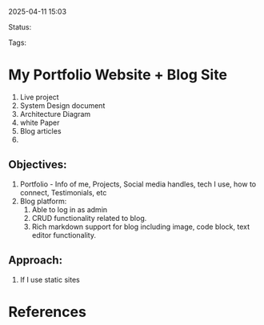 2025-04-11 15:03

Status:

Tags:


# My Portfolio Website + Blog Site

1. Live project
2. System Design document
3. Architecture Diagram
4. white Paper
5. Blog articles 
6. 


## Objectives: 
1. Portfolio - Info of me, Projects, Social media handles, tech I use, how to connect, Testimonials, etc 
2. Blog platform: 
	1. Able to log in as admin
	2. CRUD functionality related to blog.
	3. Rich markdown support for blog including image, code block, text editor functionality. 



## Approach: 
1. If I use static sites




# References

